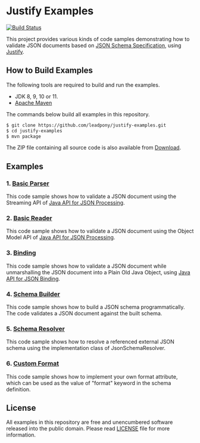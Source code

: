 # Justify Examples
[![Build Status](https://travis-ci.org/leadpony/justify-examples.svg?branch=master)](https://travis-ci.org/leadpony/justify-examples)

This project provides various kinds of code samples demonstrating how to validate JSON documents based on [JSON Schema Specification], using [Justify].

## How to Build Examples

The following tools are required to build and run the examples.

* JDK 8, 9, 10 or 11.
* [Apache Maven]

The commands below build all examples in this repository.

```bash
$ git clone https://github.com/leadpony/justify-examples.git
$ cd justify-examples
$ mvn package
```

The ZIP file containing all source code is also available from [Download].

## Examples

### 1. [Basic Parser](justify-examples-basicparser/)

This code sample shows how to validate a JSON document using the Streaming API of [Java API for JSON Processing].

### 2. [Basic Reader](justify-examples-basicreader/)

This code sample shows how to validate a JSON document using the Object Model API of [Java API for JSON Processing].

### 3. [Binding](justify-examples-binding/)

This code sample shows how to validate a JSON document while unmarshalling the JSON document into a Plain Old Java Object, using [Java API for JSON Binding].

### 4. [Schema Builder](justify-examples-schemabuilder/)

This code sample shows how to build a JSON schema programmatically.
The code validates a JSON document against the built schema.

### 5. [Schema Resolver](justify-examples-schemaresolver/)

This code sample shows how to resolve a referenced external JSON schema using
the implementation class of JsonSchemaResolver.

### 6. [Custom Format](justify-examples-customformat/)

This code sample shows how to implement your own format attribute,
which can be used as the value of "format" keyword in the schema definition.

## License

All examples in this repository are free and unencumbered software released into the public domain. Please read [LICENSE] file for more information.

[JSON Schema Specification]: https://json-schema.org/
[Justify]: https://github.com/leadpony/justify
[Java API for JSON Processing]: https://javaee.github.io/jsonp/
[Java API for JSON Binding]: http://json-b.net/
[LICENSE]: LICENSE
[Apache Maven]: https://maven.apache.org/
[Download]: https://github.com/leadpony/justify-examples/archive/master.zip
